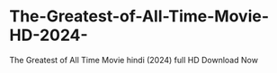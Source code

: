 # The-Greatest-of-All-Time-Movie-HD-2024-
The Greatest of All Time Movie hindi (2024) full HD Download Now
